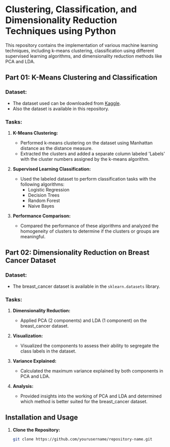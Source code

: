 # Clustering, Classification, and Dimensionality Reduction Techniques using Python

This repository contains the implementation of various machine learning techniques, including k-means clustering, classification using different supervised learning algorithms, and dimensionality reduction methods like PCA and LDA.

## Part 01: K-Means Clustering and Classification

### Dataset:
- The dataset used can be downloaded from [Kaggle](https://www.kaggle.com/shrutimechlearn/step-by-step-kmeans-explained-in-detail/data).
- Also the dataset is available in this repository.

### Tasks:
1. **K-Means Clustering:**
   - Performed k-means clustering on the dataset using Manhattan distance as the distance measure.
   - Extracted the clusters and added a separate column labeled 'Labels' with the cluster numbers assigned by the k-means algorithm.

2. **Supervised Learning Classification:**
   - Used the labeled dataset to perform classification tasks with the following algorithms:
     - Logistic Regression
     - Decision Trees
     - Random Forest
     - Naive Bayes

3. **Performance Comparison:**
   - Compared the performance of these algorithms and analyzed the homogeneity of clusters to determine if the clusters or groups are meaningful.

## Part 02: Dimensionality Reduction on Breast Cancer Dataset

### Dataset:
- The breast_cancer dataset is available in the `sklearn.datasets` library.

### Tasks:
1. **Dimensionality Reduction:**
   - Applied PCA (2 components) and LDA (1 component) on the breast_cancer dataset.

2. **Visualization:**
   - Visualized the components to assess their ability to segregate the class labels in the dataset.

3. **Variance Explained:**
   - Calculated the maximum variance explained by both components in PCA and LDA.

4. **Analysis:**
   - Provided insights into the working of PCA and LDA and determined which method is better suited for the breast_cancer dataset.

## Installation and Usage

1. **Clone the Repository:**
   ```bash
   git clone https://github.com/yourusername/repository-name.git

